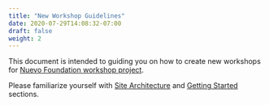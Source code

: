 ```yaml
---
title: "New Workshop Guidelines"
date: 2020-07-29T14:08:32-07:00
draft: false
weight: 2
---
```


This document is intended to guiding you on how to create new workshops for [Nuevo Foundation workshop project](https://github.com/nuevoFoundation/workshops).

Please familiarize yourself with [Site Architecture](../site-architecture/) and [Getting Started](../getting-started/) sections.